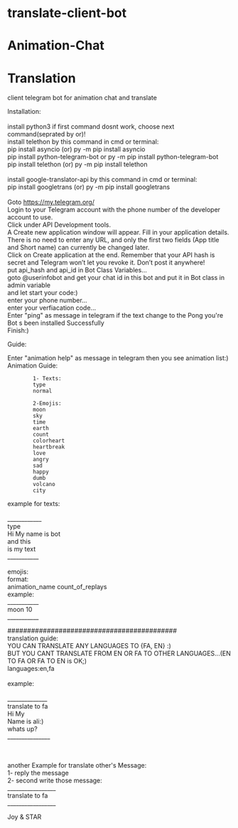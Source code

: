# translate-client-bot
# Animation-Chat
# Translation


client telegram bot for animation chat and translate<br/>

Installation:<br/><br/>
install python3
if first command dosnt work, choose next command(seprated by or)!<br/>
install telethon by this command in cmd or terminal:<br/>
pip install asyncio              (or)              py -m pip install asyncio<br/>
pip install python-telegram-bot              or              py -m pip install python-telegram-bot<br/>
pip install telethon              (or)              py -m pip install telethon<br/><br/>
install google-translator-api by this command in cmd or terminal:<br/>
pip install googletrans              (or)              py -m pip install googletrans<br/></br>
Goto https://my.telegram.org/ <br/>
Login to your Telegram account with the phone number of the developer account to use.<br/>
Click under API Development tools.<br/>
A Create new application window will appear. Fill in your application details. There is no need to enter any URL, and only the first two fields (App title and Short name) can currently be changed later.<br/>
Click on Create application at the end. Remember that your API hash is secret and Telegram won’t let you revoke it. Don’t post it anywhere!<br/>
put api_hash and api_id in Bot Class Variables...<br/>
goto @userinfobot and get your chat id in this bot and put it in Bot class in admin variable<br/>
and let start your code:)<br/>
enter your phone number...<br/>
enter your verfiacation code...<br/>
Enter "ping" as message in telegram if the text change to the Pong you're Bot s been installed Successfully<br/>
Finish:)<br/>

Guide:<br/>

Enter "animation help" as message in telegram then you see animation list:)<br/>
Animation Guide:

            1- Texts:
            type
            normal

            2-Emojis:
            moon
            sky
            time
            earth
            count
            colorheart
            heartbreak
            love
            angry
            sad
            happy
            dumb
            volcano
            city

           
example for texts:<br/><br/>
____________<br/>
type<br/>
Hi My name is bot<br/>
and this<br/>
is my text<br/>
___________<br/>
<br/>
emojis:<br/>
format:</br>
animation_name count_of_replays<br/>
example:<br/>
___________<br/>
moon 10<br/>
___________<br/>

###########################################<br/>
translation guide:<br/>
YOU CAN TRANSLATE ANY LANGUAGES TO {FA, EN} :)<br/>
BUT YOU CANT TRANSLATE FROM EN OR FA TO OTHER LANGUAGES...(EN TO FA OR FA TO EN is OK;)<br/>
languages:en,fa<br/>
<br/>
example:<br/>
<br/>
______________<br/>
translate to fa<br/>
Hi My<br/>
Name is ali:)<br/>
whats up?<br/>
_______________<br/>

<br/><br/>
another Example for translate other's Message:<br/>
1- reply the message<br/>
2- second write those message:<br/>
_________________<br/>
translate to fa<br/>
_________________<br/>

Joy & STAR
